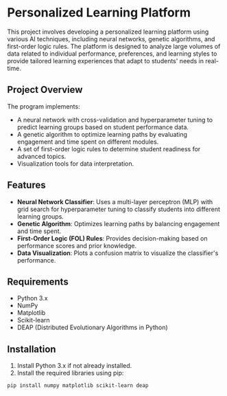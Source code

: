 # Personalized Learning Platform

This project involves developing a personalized learning platform using various AI techniques, including neural networks, genetic algorithms, and first-order logic rules. The platform is designed to analyze large volumes of data related to individual performance, preferences, and learning styles to provide tailored learning experiences that adapt to students' needs in real-time.

## Project Overview

The program implements:
- A neural network with cross-validation and hyperparameter tuning to predict learning groups based on student performance data.
- A genetic algorithm to optimize learning paths by evaluating engagement and time spent on different modules.
- A set of first-order logic rules to determine student readiness for advanced topics.
- Visualization tools for data interpretation.

## Features

- **Neural Network Classifier**: Uses a multi-layer perceptron (MLP) with grid search for hyperparameter tuning to classify students into different learning groups.
- **Genetic Algorithm**: Optimizes learning paths by balancing engagement and time spent.
- **First-Order Logic (FOL) Rules**: Provides decision-making based on performance scores and prior knowledge.
- **Data Visualization**: Plots a confusion matrix to visualize the classifier's performance.

## Requirements

- Python 3.x
- NumPy
- Matplotlib
- Scikit-learn
- DEAP (Distributed Evolutionary Algorithms in Python)

## Installation

1. Install Python 3.x if not already installed.
2. Install the required libraries using pip:

```bash
pip install numpy matplotlib scikit-learn deap

